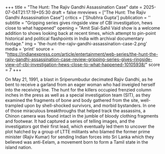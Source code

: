 +++
title = "The Hunt: The Rajiv Gandhi Assassination Case"
date = 2025-07-04T21:17:19+05:30
draft = false
mreviews = ["The Hunt: The Rajiv Gandhi Assassination Case"]
critics = ['Shubhra Gupta']
publication = ''
subtitle = "Gripping series gives ringside view of CBI investigation, hews close to what happened"
opening = "Amit Sial-Sahil Vaid show is a welcome addition to shows looking back at recent times, which attempt to pin-point historical and political flashpoints in India with archival documentary footage."
img = 'the-hunt-the-rajiv-gandhi-assassination-case-2.png'
media = 'print'
source = "https://indianexpress.com/article/entertainment/web-series/the-hunt-the-rajiv-gandhi-assassination-case-review-gripping-series-gives-ringside-view-of-cbi-investigation-hews-close-to-what-happened-10105938/"
score = 7
+++

On May 21, 1991, a blast in Sriperumbudur decimated Rajiv Gandhi, as he bent to receive a garland from an eager woman who had inveigled herself into the receiving line. The hunt for the killers occupied frenzied column inches in the press as well as a special investigation team (SIT), as they examined the fragments of bone and body gathered from the site, well-trampled upon by shell-shocked survivors, and morbid bystanders. In one of those miraculous breakthroughs that helped track the assassins, a Chinon camera was found intact in the jumble of bloody clothing fragments and footwear. It had captured a series of telling images, and the investigators got their first lead, which eventually led them to uncover the plot hatched by a group of LTTE militants who blamed the former prime minister (Rajiv Kumar) for sending Indian forces into Sri Lanka which they believed was anti-Eelam, a movement born to form a Tamil state in the island nation.

